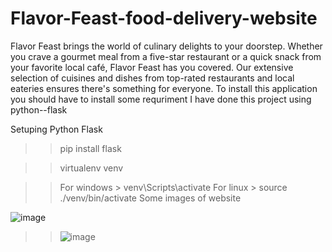 # Flavor-Feast-food-delivery-website
Flavor Feast brings the world of culinary delights to your doorstep. Whether you crave a gourmet meal from a five-star restaurant or a quick snack from your favorite local café, Flavor Feast has you covered. Our extensive selection of cuisines and dishes from top-rated restaurants and local eateries ensures there's something for everyone.
To install this application you should have to install some requriment
I have done this project using python--flask

Setuping Python Flask

>>pip install flask

>>virtualenv venv

>>For windows > venv\Scripts\activate
>>For linux > source ./venv/bin/activate
Some images of website



![image](https://github.com/Anaspasha06/Flavor-Feast-food-delivery-website/assets/168064277/8e8ecca7-96b3-47f5-8982-8636b3246453)



>>![image](https://github.com/Anaspasha06/Flavor-Feast-food-delivery-website/assets/168064277/fa947ff1-6e30-4cf7-8230-568a21283bc2)
